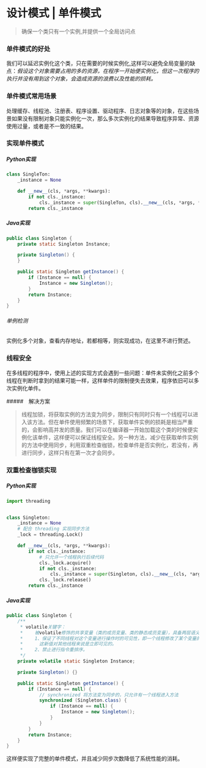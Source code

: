 # 设计模式 | 单件模式

> 确保一个类只有一个实例,并提供一个全局访问点

### 单件模式的好处

​	我们可以延迟实例化这个类，只在需要的时候实例化,这样可以避免全局变量的缺点：*假设这个对象需要占用的多的资源，在程序一开始便实例化，但这一次程序的执行并没有用到这个对象，会造成资源的浪费以及性能的损耗。*

### 单件模式常用场景

​	处理缓存、线程池、注册表、程序设置、驱动程序、日志对象等的对象，在这些场景如果没有限制对象只能实例化一次，那么多次实例化的结果导致程序异常、资源使用过量，或者是不一致的结果。

### 实现单件模式

##### Python实现

```python
class SingleTon:
    _instance = None

    def __new__(cls, *args, **kwargs):
        if not cls._instance:
            cls._instance = super(SingleTon, cls).__new__(cls, *args, **kwargs)
        return cls._instance
```

##### Java实现

```java
public class Singleton {
    private static Singleton Instance;

    private Singleton() {
    }

    public static Singleton getInstance() {
        if (Instance == null) {
            Instance = new Singleton();
        }
        return Instance;
    }
}

```

###### 单例检测

​	实例化多个对象，查看内存地址，若都相等，则实现成功，在这里不进行赘述。

### 线程安全

​	在多线程的程序中，使用上述的实现方式会遇到一些问题：单件未实例化之前多个线程在判断时拿到的结果可能一样，这样单件的限制便失去效果，程序依旧可以多次实例化单件。

#####　解决方案

> 线程加锁，将获取实例的方法变为同步，限制只有同时只有一个线程可以进入该方法。但在单件使用频繁的场景下，获取单件实例的损耗是相当严重的，会影响高并发的质量。我们可以在编译器一开始加载这个类的时候便实例化该单件，这样便可以保证线程安全。另一种方法，减少在获取单件实例的方法中使用同步，利用双重检查枷锁，检查单件是否实例化，若没有，再进行同步，这样只有在第一次才会同步。

### 双重检查枷锁实现

##### Python实现

```python
import threading


class Singleton:
    _instance = None
    # 配合 threading 实现同步方法
    _lock = threading.Lock()

    def __new__(cls, *args, **kwargs):
        if not cls._instance:
            # 只允许一个线程执行后续代码
            cls._lock.acquire()
            if not cls._instance:
                cls._instance = super(Singleton, cls).__new__(cls, *args, **kwargs)
            cls._lock.release()
        return cls._instance
```



##### Java实现

```java
public class Singleton {
    /**
     * volatile关键字：
     * 　　被volatile修饰的共享变量（类的成员变量、类的静态成员变量），具备两层语义：
     * 　　1、保证了不同线程对这个变量进行操作时的可见性，即一个线程修改了某个变量的值，
     * 　　　这新值对其他线程来说是立即可见的。
     * 　　2、禁止进行指令重排序。
     */
    private volatile static Singleton Instance;

    private Singleton() {}

    public static Singleton getInstance() {
        if (Instance == null) {
            // synchronized 将方法变为同步的，只允许有一个线程进入方法
            synchronized (Singleton.class) {
                if (Instance == null) {
                    Instance = new Singleton();
                }
            }
        }
        return Instance;
    }
}

```



​	这样便实现了完整的单件模式，并且减少同步次数降低了系统性能的消耗。